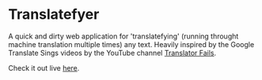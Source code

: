 # Translatefyer
A quick and dirty web application for 'translatefying' (running throught machine translation multiple times) any text. Heavily inspired by the Google Translate Sings videos by the YouTube channel [Translator Fails](https://www.youtube.com/channel/UCP2-S6-M9ZvlY8t7cRn4O6A).

Check it out live [here](https://translatefyer.herokuapp.com/).
